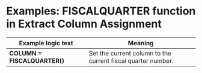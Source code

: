 
# Examples: FISCALQUARTER function in Extract Column Assignment 

|Example logic text|Meaning|
|------------------|-------|
|**COLUMN = FISCALQUARTER()**|Set the current column to the current fiscal quarter number.|

  